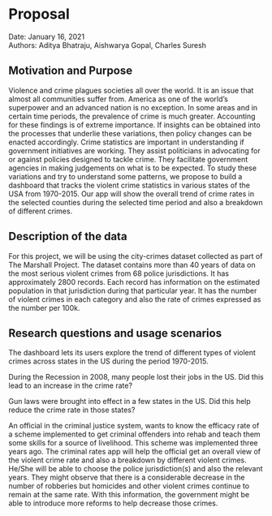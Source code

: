 # Proposal
Date: January 16, 2021<br>
Authors: Aditya Bhatraju, Aishwarya Gopal, Charles Suresh

## Motivation and Purpose
Violence and crime plagues societies all over the world. It is an issue that almost all communities suffer from. America as one of the world’s superpower and an advanced nation is no exception. In some areas and in certain time periods, the prevalence of crime is much greater. Accounting for these findings is of extreme importance. If insights can be obtained into the processes that underlie these variations, then policy changes can be enacted accordingly. 
Crime statistics are important in understanding if government initiatives are working. 
They assist politicians in advocating for or against policies designed to tackle crime. They facilitate government agencies in making judgements on what is to be expected. To study these variations and try to understand some patterns, we propose to build a dashboard that tracks the violent crime statistics in various states of the USA from 1970-2015. Our app will show the overall trend of crime rates in the selected counties during the selected time period and also a breakdown of different crimes. 

## Description of the data
For this project, we will be using the city-crimes dataset collected as part of The Marshall Project. The dataset contains more than 40 years of data on the most serious violent crimes from 68 police jurisdictions. It has approximately 2800 records. Each record has information on the estimated population in that jurisdiction during that particular year. It has the number of violent crimes in each category and also the rate of crimes expressed as the number per 100k.

## Research questions and usage scenarios
The dashboard lets its users explore the trend of different types of violent crimes across states in the US during the period 1970-2015.

During the Recession in 2008, many people lost their jobs in the US. Did this lead to an increase in the crime rate?

Gun laws were brought into effect in a few states in the US. Did this help reduce the crime rate in those states?

An official in the criminal justice system, wants to know the efficacy rate of a scheme implemented to get criminal offenders into rehab and teach them some skills for a source of livelihood. This scheme was implemented three years ago. The criminal rates app will help the official get an overall view of the violent crime rate and also a breakdown by different violent crimes. He/She will be able to choose the police jurisdiction(s) and also the relevant years. They might observe that there is a considerable decrease in the number of robberies but homicides and other violent crimes continue to remain at the same rate. With this information, the government might be able to introduce more reforms to help decrease those crimes.


